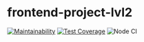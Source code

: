 # frontend-project-lvl2
[![Maintainability](https://api.codeclimate.com/v1/badges/0c3c46a0d5d162e522ce/maintainability)](https://codeclimate.com/github/f1eeman/frontend-project-lvl2/maintainability)
[![Test Coverage](https://api.codeclimate.com/v1/badges/0c3c46a0d5d162e522ce/test_coverage)](https://codeclimate.com/github/f1eeman/frontend-project-lvl2/test_coverage)
![Node CI](https://github.com/f1eeman/frontend-project-lvl2/workflows/Node%20CI/badge.svg)
